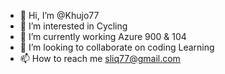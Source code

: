 - 👋 Hi, I’m @Khujo77
- 👀 I’m interested in Cycling 
- 🌱 I’m currently working Azure 900 & 104
- 💞️ I’m looking to collaborate on coding Learning
- 📫 How to reach me sliq77@gmail.com

<!---
Khujo77/Khujo77 is a ✨ special ✨ repository because its `README.md` (this file) appears on your GitHub profile.
You can click the Preview link to take a look at your changes.
--->
